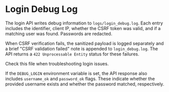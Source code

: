 # Login Debug Log

The login API writes debug information to `logs/login_debug.log`. Each entry includes the identifier, client IP, whether the CSRF token was valid, and if a matching user was found. Passwords are redacted.

When CSRF verification fails, the sanitized payload is logged separately and a brief "CSRF validation failed" note is appended to `login_debug.log`. The API returns a `422 Unprocessable Entity` status for these failures.

Check this file when troubleshooting login issues.

If the `DEBUG_LOGIN` environment variable is set, the API response also includes `username_ok` and `password_ok` flags. These indicate whether the provided username exists and whether the password matched, respectively.
